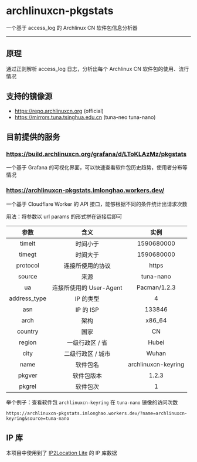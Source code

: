 # archlinuxcn-pkgstats

一个基于 access_log 的 Archlinux CN 软件包信息分析器

---

## 原理

通过正则解析 access_log 日志，分析出每个 Archlinux CN 软件包的使用、流行情况

## 支持的镜像源

- https://repo.archlinuxcn.org (official)
- https://mirrors.tuna.tsinghua.edu.cn (tuna-neo tuna-nano)

## 目前提供的服务

### https://build.archlinuxcn.org/grafana/d/LToKLAzMz/pkgstats

一个基于 Grafana 的可视化界面，可以快速查看软件包历史趋势，使用者分布等情况

### https://archlinuxcn-pkgstats.imlonghao.workers.dev/

一个基于 Cloudflare Worker 的 API 接口，能够根据不同的条件统计出请求次数

用法：将参数以 url params 的形式拼在链接后即可

|     参数     |           含义          |         实例        |
|:------------:|:-----------------------:|:-------------------:|
|    timelt    |         时间小于        |      1590680000     |
|    timegt    |         时间大于        |      1590680000     |
|   protocol   |     连接所使用的协议    |        https        |
|    source    |           来源          |      tuna-nano      |
|      ua      | 连接所使用的 User-Agent |     Pacman/1.2.3    |
| address_type |        IP 的类型        |          4          |
|      asn     |        IP 的 ISP        |        133846       |
|     arch     |           架构          |        x86_64       |
|    country   |           国家          |          CN         |
|    region    |     一级行政区 / 省     |        Hubei        |
|     city     |    二级行政区 / 城市    |        Wuhan        |
|     name     |         软件包名        | archlinuxcn-keyring |
|    pkgver    |        软件包版本       |        1.2.3        |
|    pkgrel    |         软件包次        |          1          |

举个例子：查看软件包 `archlinuxcn-keyring` 在 `tuna-nano` 镜像的访问次数

```
https://archlinuxcn-pkgstats.imlonghao.workers.dev/?name=archlinuxcn-keyring&source=tuna-nano
```

## IP 库

本项目中使用到了 [IP2Location Lite](https://lite.ip2location.com) 的 IP 库数据
